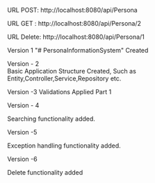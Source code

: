 URL POST: http://localhost:8080/api/Persona

URL GET	: http://localhost:8080/api/Persona/2

URL Delete: http://localhost:8080/api/Persona/1

Version 1
"# PersonaInformationSystem" Created

Version - 2  
Basic Application Structure Created, Such as Entity,Controller,Service,Repository etc.

Version -3
Validations Applied Part 1

Version - 4

Searching functionality added.

Version -5

Exception handling functionality added.

Version -6

Delete functionality added


